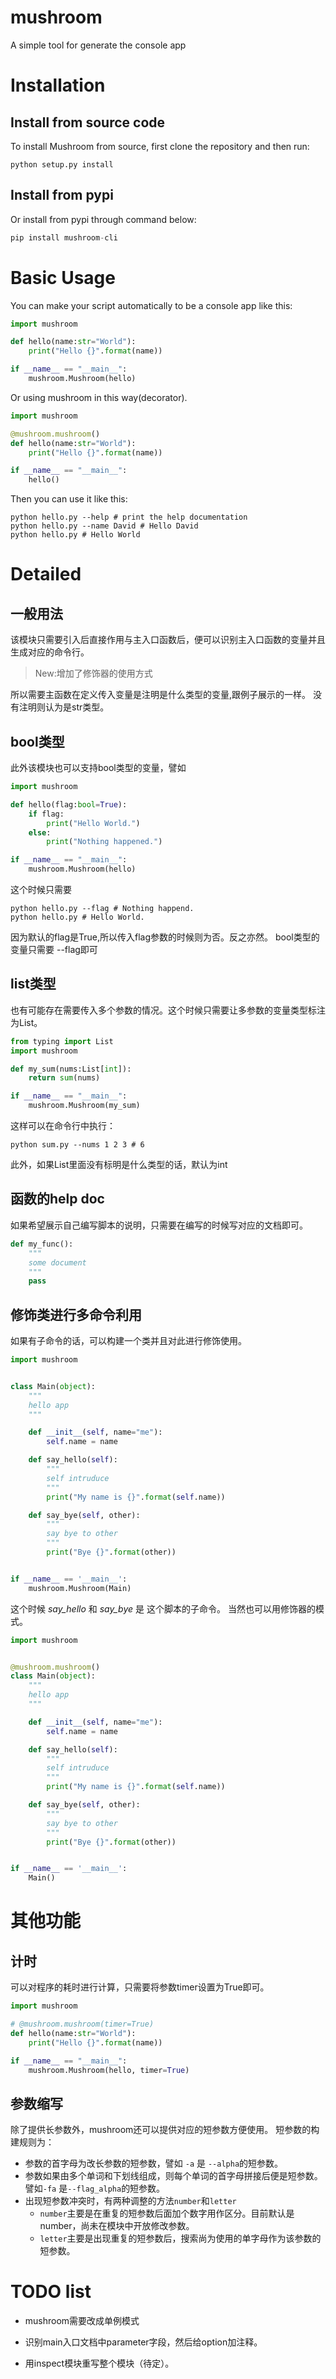 # mushroom
A simple tool for generate the console app

# Installation

## Install from source code
To install Mushroom from source, first clone the repository and then run: 
```SHELL
python setup.py install
```

## Install from pypi
Or install from pypi through command below:
```PYTHON
pip install mushroom-cli
```

# Basic Usage

You can make your script automatically to be a console app like this:
```PYTHON
import mushroom

def hello(name:str="World"):
    print("Hello {}".format(name))

if __name__ == "__main__":
    mushroom.Mushroom(hello)
```
Or using mushroom in this way(decorator).
```PYTHON
import mushroom

@mushroom.mushroom()
def hello(name:str="World"):
    print("Hello {}".format(name))

if __name__ == "__main__":
    hello()
```
Then you can use it like this:

```SHELL
python hello.py --help # print the help documentation
python hello.py --name David # Hello David
python hello.py # Hello World
```

# Detailed

## 一般用法
该模块只需要引入后直接作用与主入口函数后，便可以识别主入口函数的变量并且生成对应的命令行。

> New:增加了修饰器的使用方式

所以需要主函数在定义传入变量是注明是什么类型的变量,跟例子展示的一样。
没有注明则认为是str类型。

## bool类型
此外该模块也可以支持bool类型的变量，譬如
```PYTHON
import mushroom

def hello(flag:bool=True):
    if flag:
        print("Hello World.")
    else:
        print("Nothing happened.")

if __name__ == "__main__":
    mushroom.Mushroom(hello)
```
这个时候只需要
```SHELL
python hello.py --flag # Nothing happend.
python hello.py # Hello World.
```
因为默认的flag是True,所以传入flag参数的时候则为否。反之亦然。
bool类型的变量只需要 --flag即可

## list类型
也有可能存在需要传入多个参数的情况。这个时候只需要让多参数的变量类型标注为List。
```PYTHON
from typing import List
import mushroom

def my_sum(nums:List[int]):
    return sum(nums)

if __name__ == "__main__":
    mushroom.Mushroom(my_sum)
```
这样可以在命令行中执行：
```SHELL
python sum.py --nums 1 2 3 # 6
```
此外，如果List里面没有标明是什么类型的话，默认为int

## 函数的help doc
如果希望展示自己编写脚本的说明，只需要在编写的时候写对应的文档即可。
```PYTHON
def my_func():
    """
    some document
    """
    pass
```

## 修饰类进行多命令利用

如果有子命令的话，可以构建一个类并且对此进行修饰使用。
```PYTHON
import mushroom


class Main(object):
    """
    hello app
    """

    def __init__(self, name="me"):
        self.name = name

    def say_hello(self):
        """
        self intruduce
        """
        print("My name is {}".format(self.name))

    def say_bye(self, other):
        """
        say bye to other
        """
        print("Bye {}".format(other))


if __name__ == '__main__':
    mushroom.Mushroom(Main)
```
这个时候 *say_hello* 和 *say_bye* 是 这个脚本的子命令。
当然也可以用修饰器的模式。
```PYTHON
import mushroom


@mushroom.mushroom()
class Main(object):
    """
    hello app
    """

    def __init__(self, name="me"):
        self.name = name

    def say_hello(self):
        """
        self intruduce
        """
        print("My name is {}".format(self.name))

    def say_bye(self, other):
        """
        say bye to other
        """
        print("Bye {}".format(other))


if __name__ == '__main__':
    Main()
```


# 其他功能
## 计时
可以对程序的耗时进行计算，只需要将参数timer设置为True即可。
```PYTHON
import mushroom

# @mushroom.mushroom(timer=True)
def hello(name:str="World"):
    print("Hello {}".format(name))

if __name__ == "__main__":
    mushroom.Mushroom(hello, timer=True)
```

## 参数缩写
除了提供长参数外，mushroom还可以提供对应的短参数方便使用。
短参数的构建规则为：
- 参数的首字母为改长参数的短参数，譬如 `-a` 是 `--alpha`的短参数。
- 参数如果由多个单词和下划线组成，则每个单词的首字母拼接后便是短参数。譬如`-fa` 是`--flag_alpha`的短参数。
- 出现短参数冲突时，有两种调整的方法`number`和`letter`
    - `number`主要是在重复的短参数后面加个数字用作区分。目前默认是number，尚未在模块中开放修改参数。
    - `letter`主要是出现重复的短参数后，搜索尚为使用的单字母作为该参数的短参数。

# TODO list
- mushroom需要改成单例模式

- 识别main入口文档中parameter字段，然后给option加注释。
- 用inspect模块重写整个模块（待定）。